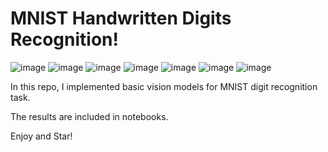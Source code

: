 # MNIST Handwritten Digits Recognition!


![image](https://img.shields.io/badge/Python-FFD43B?style=for-the-badge&logo=python&logoColor=blue)  ![image](https://img.shields.io/badge/PyTorch-EE4C2C?style=for-the-badge&logo=pytorch&logoColor=white)
![image](https://img.shields.io/badge/TensorFlow-FF6F00?style=for-the-badge&logo=tensorflow&logoColor=white)  ![image](https://img.shields.io/badge/Keras-D00000?style=for-the-badge&logo=Keras&logoColor=white)
![image](https://img.shields.io/badge/Numpy-777BB4?style=for-the-badge&logo=numpy&logoColor=white) ![image](https://img.shields.io/badge/Jupyter-F37626.svg?&style=for-the-badge&logo=Jupyter&logoColor=white) 
![image](https://img.shields.io/badge/Colab-F9AB00?style=for-the-badge&logo=googlecolab&color=525252) 

In this repo, I implemented basic vision models for MNIST digit recognition task.

The results are included in notebooks.

Enjoy and Star!
